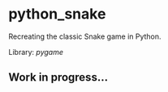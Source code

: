 # python_snake

Recreating the classic Snake game in Python.

Library: *pygame*

## Work in progress...
